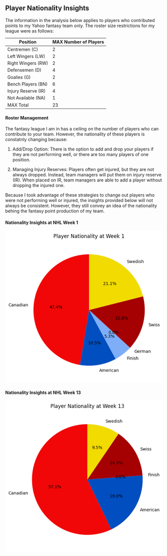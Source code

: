 ## Player Nationality Insights
The information in the analysis below applies to players who contributed points to my Yahoo fantasy team only. The roster size restrictions for my league were as follows:

|Position|MAX Number of Players|
|--------|---------------------|
|Centremen (C)|2|
|Left Wingers (LW)|2|
|Right Wingers (RW)|2|
|Defensemen (D)|4|
|Goalies (G)|2|
|Bench Players (BN)|6|
|Injury Reserve (IR)|4|
|Not Available (NA)|1|
|MAX Total|23|

#### Roster Management
The fantasy league I am in has a ceiling on the number of players who can contribute to your team. However, the nationality of these players is constatnly changing because:
1. Add/Drop Option: 
There is the option to add and drop your players if they are not performing well, or there are too many players of one position. 

2. Managing Injury Reserves:
Players often get injured, but they are not always dropped. Instead, team managers will put them on injury reserve (IR). When placed on IR, team managers are able to add a player without dropping the injured one. 

Because I took advantage of these strategies to change out players who were not performing well or injured, the insights provided below will not always be consistent. However, they still convey an idea of the nationality behing the fantasy point production of my team.

#### Nationality Insights at NHL Week 1

![Week1](https://github.com/carsonbennett1/Hockey-Player-Analysis-Project/blob/main/img/nationality_week1.png)

#### Nationality Insights at NHL Week 13

![Week13](https://github.com/carsonbennett1/Hockey-Player-Analysis-Project/blob/main/img/nationality_week13.png)